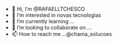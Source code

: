 - 👋 Hi, I’m @RAFAELLTCHESCO
- 👀 I’m interested in novas tecnologias
- 🌱 I’m currently learning ...
- 💞️ I’m looking to collaborate on ...
- 📫 How to reach me ...@chama_solucoes

<!---
RAFAELLTCHESCO/RAFAELLTCHESCO is a ✨ special ✨ repository because its `README.md` (this file) appears on your GitHub profile.
You can click the Preview link to take a look at your changes.
--->
